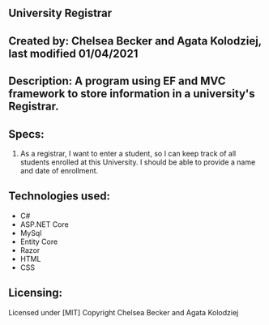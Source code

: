 ## University Registrar

## Created by: Chelsea Becker and Agata Kolodziej, last modified 01/04/2021

## Description: A program using EF and MVC framework to store information in a university's Registrar.

## Specs:

 1. As a registrar, I want to enter a student, so I can keep track of all students enrolled at this University. I should be able to provide a name and date of enrollment.

## Technologies used:

* C#
* ASP.NET Core
* MySql
* Entity Core
* Razor
* HTML
* CSS

## Licensing:

Licensed under [MIT] Copyright Chelsea Becker and Agata Kolodziej